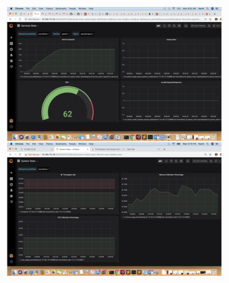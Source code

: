 
<img src="images/service-stats-dashboard.png" width="500">   <img src="images/system-stats-dashboard.png" width="500">
